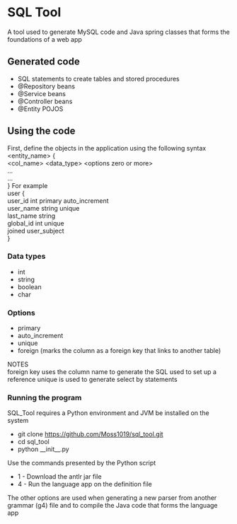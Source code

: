 # SQL Tool
A tool used to generate MySQL code and Java spring classes that forms the foundations of a web app

## Generated code
- SQL statements to create tables and stored procedures
- @Repository beans
- @Service beans
- @Controller beans
- @Entity POJOS

## Using the code
First, define the objects in the application using the following syntax <br />
<entity_name> { <br />
    \<col_name\> \<data_type\> \<options zero or more\> <br />
    ... <br />
    ...
<br />}
For example <br />
user { <br />
user_id int primary auto_increment <br />
user_name string unique <br />
last_name string <br />
global_id int unique <br />
joined user_subject <br />
}

### Data types
- int
- string
- boolean
- char

### Options
- primary 
- auto_increment
- unique
- foreign (marks the column as a foreign key that links to another table)

NOTES <br />
foreign key uses the column name to generate the SQL used to set up a reference
unique is used to generate select by statements

### Running the program
SQL_Tool requires a Python environment and JVM be installed on the system
- git clone https://github.com/Moss1019/sql_tool.git
- cd sql_tool
- python \_\_init\_\_.py

Use the commands presented by the Python script

- 1 - Download the antlr jar file
- 4 - Run the language app on the definition file

The other options are used when generating a new parser from another grammar (g4) file and to compile the Java code that forms the language app

